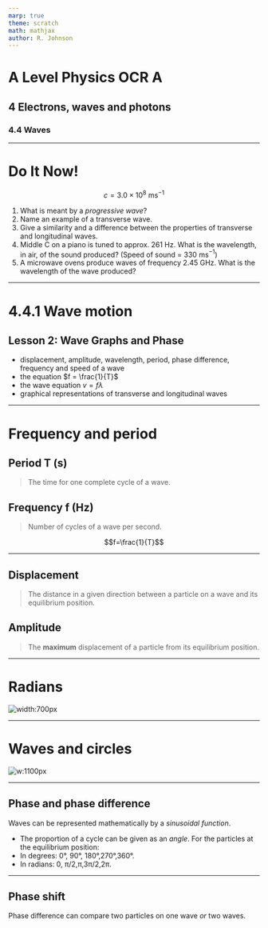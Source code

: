 ```yaml
---
marp: true
theme: scratch
math: mathjax
author: R. Johnson
---
```


# A Level Physics OCR A

## 4 Electrons, waves and photons

### 4.4 Waves

---

# Do It Now!

$$c=3.0 \times 10^8 \text{ ms}^{-1}$$

1. What is meant by a _progressive wave_?
1. Name an example of a transverse wave.
1. Give a similarity and a difference between the properties of transverse and longitudinal waves.
1. Middle C on a piano is tuned to approx. 261 Hz. What is the wavelength, in air, of the sound produced? (Speed of sound = 330 ms$^{-1}$)
1. A microwave ovens produce waves of frequency 2.45 GHz. What is the wavelength of the wave produced?

---

# 4.4.1 Wave motion

## Lesson 2: Wave Graphs and Phase

- displacement, amplitude, wavelength, period, phase difference, frequency and speed of a wave
- the equation $f = \frac{1}{T}$
- the wave equation $v = f\lambda$
- graphical representations of transverse and longitudinal waves

---

# Frequency and period

## Period T (s)

> The time for one complete cycle of a wave.

<h2>Frequency f (Hz)</h2>

> Number of cycles of a wave per second.

$$f=\frac{1}{T}$$

---

## Displacement

> The distance in a given direction between a particle on a wave and its equilibrium position.

<script src="/js/wave-motion.js" type="module"></script>

<wave-motion state="stop" height="60" amplitude="20"></wave-motion>

## Amplitude

> The **maximum** displacement of a particle from its equilibrium position.

---

# Radians

![width:700px](https://homework.study.com/cimages/multimages/16/radians_degrees8855283412750074506.png)

---

# Waves and circles

![w:1100px](https://upload.wikimedia.org/wikipedia/commons/9/92/Phase_shifter_using_IQ_modulator.gif)

---

## Phase and phase difference

Waves can be represented mathematically by a _sinusoidal function_.

<!-- $$y = A\cos(\frac{2\pi}{\lambda}(x-vt))$$

This is not examinable! -->

<wave-motion state="stop" numberofparticles="19"></wave-motion>

- The proportion of a cycle can be given as an _angle_. For the particles at the equilibrium position:
- In degrees: 0&deg;, 90&deg;, 180&deg;,270&deg;,360&deg;.
- In radians: 0, &pi;/2,&pi;,3&pi;/2,2&pi;.

---

## Phase shift

Phase difference can compare two particles on one wave _or_ two waves.
